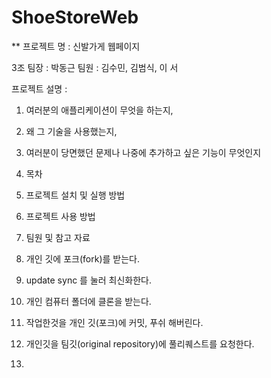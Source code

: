 # ShoeStoreWeb
** 프로젝트 명 : 
신발가게 웹페이지

3조 
팀장 : 박동근 
팀원 : 김수민, 김범식, 이 서 

프로젝트 설명 : 

1. 여러분의 애플리케이션이 무엇을 하는지,
2. 왜 그 기술을 사용했는지,
3. 여러분이 당면했던 문제나 나중에 추가하고 싶은 기능이 무엇인지

3. 목차

4. 프로젝트 설치 및 실행 방법

5. 프로젝트 사용 방법

6. 팀원 및 참고 자료

1. 개인 깃에 포크(fork)를 받는다.
2. update sync 를 눌러 최신화한다.
3. 개인 컴퓨터 폴더에 클론을 받는다.
4. 작업한것을 개인 깃(포크)에 커밋, 푸쉬 해버린다.
5. 개인깃을 팀깃(original repository)에 풀리퀘스트를 요청한다.
6. 
